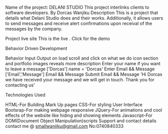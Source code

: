 Name of the project:
DELANI STUDIO
This project interlinks clients to software developers.
By Dorcas Wanjiku
Description
This is a project that details what Delani Studio does and their works. Additionally, it allows users to send messages and receive alert confirmations upon receival of the messages by the company.

Project live site
This is the live . Click for the demo

Behavior Driven Development

Behavior	Input	Output
on load	scroll and click on what we do icon section and portfolio images	reveals more description
Enter your name if you want to leave a message	['Dorcas']	name = 'Dorcas'
Enter Email && Message	['Email','Message']	Email && Message
Submit	Email && Message	'Hi Dorcas we have received your message and we will get in touch. Thank you for contacting us'

Technologies Used

HTML-For Building Mark Up pages
CSS-For styling User Interface
Bootsrap-For making webpage responsive
JQuery-For animations and cool effects of the website like hiding and showing elements
Javascript-For DOM(Document Object Manipulation)scripts
Support and contact details
contact me @ smallwanjiku@gmail.com
No:0740840333

